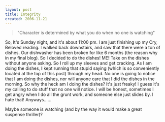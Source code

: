 ```yaml
---
layout: post
title: Integrity
created: 2006-11-21
---
```

> "Character is determined by what you do when no one is watching" 

So, It's Sunday night, and it's about 11:00 pm. I am just finishing up my Cry, Beloved reading. I walked back downstairs, and saw that there were a ton of dishes. Our dishwasher has been broken for like 6 months (the reason why in my final blog). So I decided to do the dishes! ME! Take on the dishes without anyone asking. So I roll up my sleeves and get cracking. As I am doing the dishes, I kept running that stupid saying (which is so conveniently located at the top of this post) through my head. No one is going to notice that I am doing the dishes, nor will anyone care that I did the dishes in the morning. So why the heck am I doing the dishes? It's just freaky! I guess it's my calling to do stuff that no one will notice. I will be honest, sometimes I get angry when I do all the grunt work, and someone else just slides by. I hate that! Anyways......

Maybe someone is watching (and by the way it would make a great suspense thriller)?